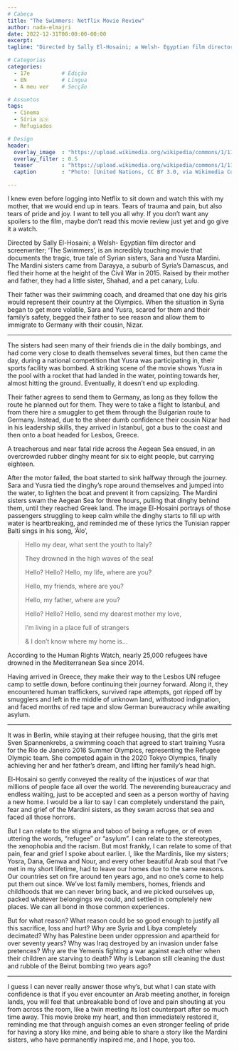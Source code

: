 ```yaml
---
# Cabeça
title: "The Swimmers: Netflix Movie Review"
author: nada-elmajri
date: 2022-12-31T00:00:00-00:00
excerpt:
tagline: "Directed by Sally El-Hosaini; a Welsh- Egyptian film director and screenwriter; ‘The Swimmers’, is an incredibly touching movie that documents the tragic, true tale of Syrian sisters, Sara and Yusra Mardini."

# Categorias
categories:
  - 17e          # Edição
  - EN           # Língua
  - A meu ver    # Secção

# Assuntos
tags:
  - Cinema
  - Síria 🇸🇾
  - Refugiados

# Design
header:
  overlay_image  : "https://upload.wikimedia.org/wikipedia/commons/1/11/Yusra_Mardini_portrait.png"
  overlay_filter : 0.5
  teaser         : "https://upload.wikimedia.org/wikipedia/commons/1/11/Yusra_Mardini_portrait.png"
  caption        : "Photo: [United Nations, CC BY 3.0, via Wikimedia Commons](https://commons.wikimedia.org/wiki/File:Yusra_Mardini_portrait.png)"

---
```


I knew even before logging into Netflix to sit down and watch this with my mother, that we would end up in tears. Tears of trauma and pain, but also tears of pride and joy. I want to tell you all why. If you don’t want any spoilers to the film, maybe don’t read this movie review just yet and go give it a watch.

Directed by Sally El-Hosaini; a Welsh- Egyptian film director and screenwriter; ‘The Swimmers’, is an incredibly touching movie that documents the tragic, true tale of Syrian sisters, Sara and Yusra Mardini. The Mardini sisters came from Darayya, a suburb of Syria’s Damascus, and fled their home at the height of the Civil War in 2015. Raised by their mother and father, they had a little sister, Shahad, and a pet canary, Lulu.

Their father was their swimming coach, and dreamed that one day his girls would represent their country at the Olympics. When the situation in Syria began to get more volatile, Sara and Yusra, scared for them and their family’s safety, begged their father to see reason and allow them to immigrate to Germany with their cousin, Nizar.

---

The sisters had seen many of their friends die in the daily bombings, and had come very close to death themselves several times, but then came the day, during a national competition that Yusra was participating in, their sports facility was bombed. A striking scene of the movie shows Yusra in the pool with a rocket that had landed in the water, pointing towards her, almost hitting the ground. Eventually, it doesn’t end up exploding.

Their father agrees to send them to Germany, as long as they follow the route he planned out for them. They were to take a flight to Istanbul, and from there hire a smuggler to get them through the Bulgarian route to Germany. Instead, due to the sheer dumb confidence their cousin Nizar had in his leadership skills, they arrived in Istanbul, got a bus to the coast and then onto a boat headed for Lesbos, Greece.

A treacherous and near fatal ride across the Aegean Sea ensued, in an overcrowded rubber dinghy meant for six to eight people, but carrying eighteen.

After the motor failed, the boat started to sink halfway through the journey. Sara and Yusra tied the dinghy’s rope around themselves and jumped into the water, to lighten the boat and prevent it from capsizing. The Mardini sisters swam the Aegean Sea for three hours, pulling that dinghy behind them, until they reached Greek land. The image El-Hosaini portrays of those passengers struggling to keep calm while the dinghy starts to fill up with water is heartbreaking, and reminded me of these lyrics the Tunisian rapper Balti sings in his song, ’Âlo’,

> Hello my dear, what sent the youth to Italy?
> 
> They drowned in the high waves of the sea!
> 
> Hello? Hello? Hello, my life, where are you?
> 
> Hello, my friends, where are you?
> 
> Hello, my father, where are you?
> 
> Hello? Hello? Hello, send my dearest mother my love,
> 
> I’m living in a place full of strangers
> 
> & I don’t know where my home is...

According to the Human Rights Watch, nearly 25,000 refugees have drowned in the Mediterranean Sea since 2014.

Having arrived in Greece, they make their way to the Lesbos UN refugee camp to settle down, before continuing their journey forward. Along it, they encountered human traffickers, survived rape attempts, got ripped off by smugglers and left in the middle of unknown land, withstood indignation, and faced months of red tape and slow German bureaucracy while awaiting asylum.

---

It was in Berlin, while staying at their refugee housing, that the girls met Sven Spannenkrebs, a swimming coach that agreed to start training Yusra for the Rio de Janeiro 2016 Summer Olympics, representing the Refugee Olympic team. She competed again in the 2020 Tokyo Olympics, finally achieving her and her father’s dream, and lifting her family’s head high.

El-Hosaini so gently conveyed the reality of the injustices of war that millions of people face all over the world. The neverending bureaucracy and endless waiting, just to be accepted and seen as a person worthy of having a new home. I would be a liar to say I can completely understand the pain, fear and grief of the Mardini sisters, as they swam across that sea and faced all those horrors.

But I can relate to the stigma and taboo of being a refugee, or of even uttering the words, “refugee” or “asylum”. I can relate to the stereotypes, the xenophobia and the racism. But most frankly, I can relate to some of that pain, fear and grief I spoke about earlier. I, like the Mardinis, like my sisters; Yosra, Dana, Genwa and Nour, and every other beautiful Arab soul that I’ve met in my short lifetime, had to leave our homes due to the same reasons. Our countries set on fire around ten years ago, and no one’s come to help put them out since. We’ve lost family members, homes, friends and childhoods that we can never bring back, and we picked ourselves up, packed whatever belongings we could, and settled in completely new places. We can all bond in those common experiences.

But for what reason? What reason could be so good enough to justify all this sacrifice, loss and hurt? Why are Syria and Libya completely decimated? Why has Palestine been under oppression and apartheid for over seventy years? Why was Iraq destroyed by an invasion under false pretences? Why are the Yemenis fighting a war against each other when their children are starving to death? Why is Lebanon still cleaning the dust and rubble of the Beirut bombing two years ago?

---

I guess I can never really answer those why’s, but what I can state with confidence is that if you ever encounter an Arab meeting another, in foreign lands, you will feel that unbreakable bond of love and pain shouting at you from across the room, like a twin meeting its lost counterpart after so much time away. This movie broke my heart, and then immediately restored it, reminding me that through anguish comes an even stronger feeling of pride for having a story like mine, and being able to share a story like the Mardini sisters, who have permanently inspired me, and I hope, you too.